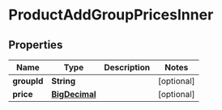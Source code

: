 

# ProductAddGroupPricesInner

## Properties

Name | Type | Description | Notes
------------ | ------------- | ------------- | -------------
**groupId** | **String** |  |  [optional]
**price** | [**BigDecimal**](BigDecimal.md) |  |  [optional]




